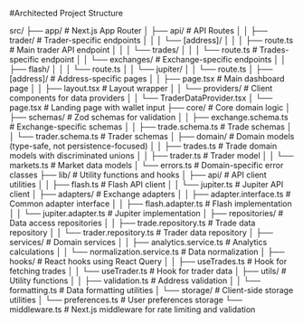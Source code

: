 

#Architected Project Structure

src/
├── app/                           # Next.js App Router
│   ├── api/                       # API Routes
│   │   ├── trader/                # Trader-specific endpoints
│   │   │   └── [address]/
│   │   │       ├── route.ts       # Main trader API endpoint
│   │   │       └── trades/
│   │   │           └── route.ts   # Trades-specific endpoint
│   │   └── exchanges/             # Exchange-specific endpoints
│   │       ├── flash/
│   │       │   └── route.ts
│   │       └── jupiter/
│   │           └── route.ts
│   ├── [address]/                 # Address-specific pages
│   │   ├── page.tsx               # Main dashboard page
│   │   ├── layout.tsx             # Layout wrapper
│   │   └── providers/             # Client components for data providers
│   │       └── TraderDataProvider.tsx
│   └── page.tsx                   # Landing page with wallet input
├── core/                          # Core domain logic
│   ├── schemas/                   # Zod schemas for validation
│   │   ├── exchange.schema.ts     # Exchange-specific schemas
│   │   ├── trade.schema.ts        # Trade schemas
│   │   └── trader.schema.ts       # Trader schemas
│   ├── domain/                    # Domain models (type-safe, not persistence-focused)
│   │   ├── trades.ts              # Trade domain models with discriminated unions
│   │   ├── trader.ts              # Trader model
│   │   └── markets.ts             # Market data models
│   └── errors.ts                  # Domain-specific error classes
├── lib/                           # Utility functions and hooks
│   ├── api/                       # API client utilities
│   │   ├── flash.ts               # Flash API client
│   │   └── jupiter.ts             # Jupiter API client
│   ├── adapters/                  # Exchange adapters
│   │   ├── adapter.interface.ts   # Common adapter interface
│   │   ├── flash.adapter.ts       # Flash implementation
│   │   └── jupiter.adapter.ts     # Jupiter implementation
│   ├── repositories/              # Data access repositories
│   │   ├── trade.repository.ts    # Trade data repository
│   │   └── trader.repository.ts   # Trader data repository
│   ├── services/                  # Domain services
│   │   ├── analytics.service.ts   # Analytics calculations
│   │   └── normalization.service.ts # Data normalization
│   ├── hooks/                     # React hooks using React Query
│   │   ├── useTrades.ts           # Hook for fetching trades
│   │   └── useTrader.ts           # Hook for trader data
│   ├── utils/                     # Utility functions
│   │   ├── validation.ts          # Address validation
│   │   └── formatting.ts          # Data formatting utilities
│   └── storage/                   # Client-side storage utilities
│       └── preferences.ts         # User preferences storage
└── middleware.ts                  # Next.js middleware for rate limiting and validation